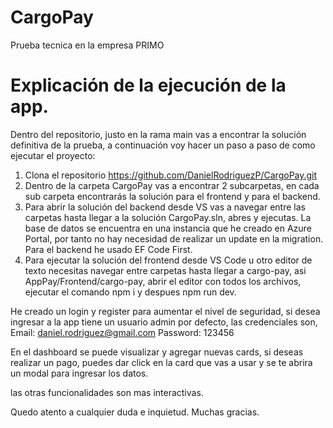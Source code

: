 # CargoPay
Prueba tecnica en la empresa PRIMO
# Explicación de la ejecución de la app.
Dentro del repositorio, justo en la rama main vas a encontrar la solución definitiva de la prueba, a continuación voy hacer un paso a paso de como ejecutar el proyecto:
1. Clona el repositorio https://github.com/DanielRodriguezP/CargoPay.git
2. Dentro de la carpeta CargoPay vas a encontrar 2 subcarpetas, en cada sub carpeta encontrarás la solución para el frontend y para el backend.
3. Para abrir la solución del backend desde VS vas a navegar entre las carpetas hasta llegar a la solución CargoPay.sln, abres y ejecutas. La base de datos se encuentra en una instancia que he creado en Azure Portal, por tanto no hay necesidad de realizar un update en la migration. Para el backend he usado EF Code First.
4. Para ejecutar la solución del frontend desde VS Code u otro editor de texto necesitas navegar entre carpetas hasta llegar a cargo-pay, asi AppPay/Frontend/cargo-pay, abrir el editor con todos los archivos, ejecutar el comando npm i y despues npm run dev.

He creado un login y register para aumentar el nivel de seguridad, si desea ingresar a la app tiene un usuario admin por defecto, 
las credenciales son, 
Email: daniel.rodriguez@gmail.com
Password: 123456

En el dashboard se puede visualizar y agregar nuevas cards, si deseas realizar un pago, puedes dar click en la card que vas a usar y se te abrira un modal para ingresar los datos.

las otras funcionalidades son mas interactivas.

Quedo atento a cualquier duda e inquietud.
Muchas gracias.
